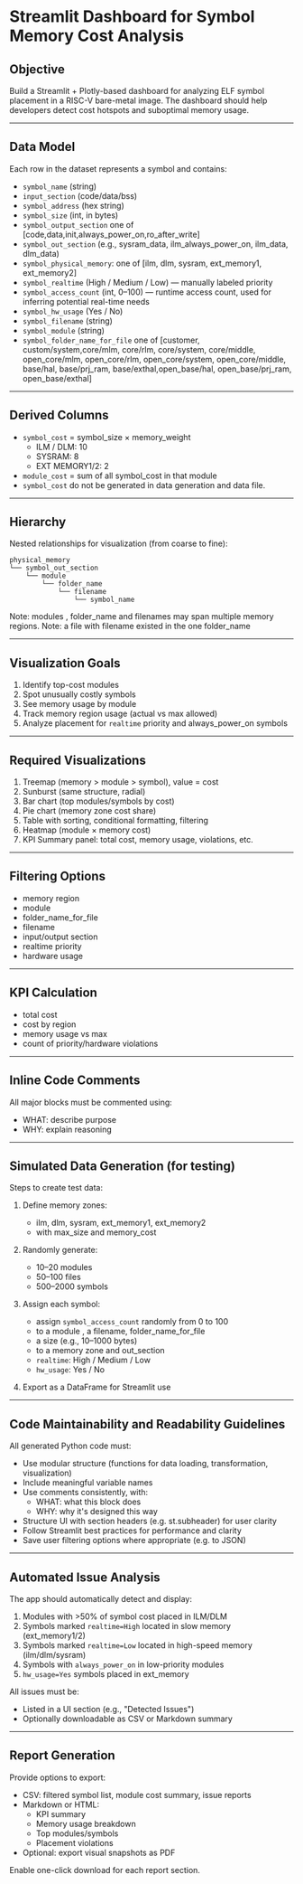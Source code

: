 # Streamlit Dashboard for Symbol Memory Cost Analysis

## Objective
Build a Streamlit + Plotly-based dashboard for analyzing ELF symbol placement in a RISC-V bare-metal image. The dashboard should help developers detect cost hotspots and suboptimal memory usage.

---

## Data Model
Each row in the dataset represents a symbol and contains:

- `symbol_name` (string)
- `input_section` (code/data/bss)
- `symbol_address` (hex string)
- `symbol_size` (int, in bytes)
- `symbol_output_section` one of [code,data,init,always_power_on,ro_after_write]
- `symbol_out_section` (e.g., sysram_data, ilm_always_power_on, ilm_data, dlm_data)
- `symbol_physical_memory`: one of [ilm, dlm, sysram, ext_memory1, ext_memory2]
- `symbol_realtime` (High / Medium / Low) — manually labeled priority
- `symbol_access_count` (int, 0–100) — runtime access count, used for inferring potential real-time needs
- `symbol_hw_usage` (Yes / No)
- `symbol_filename` (string)
- `symbol_module` (string)
- `symbol_folder_name_for_file` one of [customer, custom/system,core/mlm, core/rlm, core/system, core/middle, open_core/mlm, open_core/rlm, open_core/system, open_core/middle, base/hal, base/prj_ram, base/exthal,open_base/hal, open_base/prj_ram, open_base/exthal]

---

## Derived Columns
- `symbol_cost` = symbol_size × memory_weight
    - ILM / DLM: 10
    - SYSRAM: 8
    - EXT MEMORY1/2: 2
- `module_cost` = sum of all symbol_cost in that module
- `symbol_cost` do not be generated in data generation and data file.

---

## Hierarchy
Nested relationships for visualization (from coarse to fine):

```
physical_memory
└── symbol_out_section
    └── module
        └── folder_name
            └── filename
                └── symbol_name
```

Note: modules , folder_name and filenames may span multiple memory regions.
Note: a file with filename existed in the one folder_name

---

## Visualization Goals
1. Identify top-cost modules
2. Spot unusually costly symbols
3. See memory usage by module
4. Track memory region usage (actual vs max allowed)
5. Analyze placement for `realtime` priority and always_power_on symbols

---

## Required Visualizations
1. Treemap (memory > module > symbol), value = cost
2. Sunburst (same structure, radial)
3. Bar chart (top modules/symbols by cost)
4. Pie chart (memory zone cost share)
5. Table with sorting, conditional formatting, filtering
6. Heatmap (module × memory cost)
7. KPI Summary panel: total cost, memory usage, violations, etc.

---

## Filtering Options
- memory region
- module
- folder_name_for_file
- filename
- input/output section
- realtime priority
- hardware usage

---

## KPI Calculation
- total cost
- cost by region
- memory usage vs max
- count of priority/hardware violations

---

## Inline Code Comments
All major blocks must be commented using:
- WHAT: describe purpose
- WHY: explain reasoning

---

## Simulated Data Generation (for testing)

Steps to create test data:

1. Define memory zones:
   - ilm, dlm, sysram, ext_memory1, ext_memory2
   - with max_size and memory_cost

2. Randomly generate:
   - 10–20 modules
   - 50–100 files
   - 500–2000 symbols

3. Assign each symbol:
   - assign `symbol_access_count` randomly from 0 to 100
   - to a module , a filename, folder_name_for_file
   - a size (e.g., 10–1000 bytes)
   - to a memory zone and out_section
   - `realtime`: High / Medium / Low
   - `hw_usage`: Yes / No
   


4. Export as a DataFrame for Streamlit use

---

## Code Maintainability and Readability Guidelines

All generated Python code must:
- Use modular structure (functions for data loading, transformation, visualization)
- Include meaningful variable names
- Use comments consistently, with:
  - WHAT: what this block does
  - WHY: why it's designed this way
- Structure UI with section headers (e.g. st.subheader) for user clarity
- Follow Streamlit best practices for performance and clarity
- Save user filtering options where appropriate (e.g. to JSON)

---

## Automated Issue Analysis

The app should automatically detect and display:

1. Modules with >50% of symbol cost placed in ILM/DLM
2. Symbols marked `realtime=High` located in slow memory (ext_memory1/2)
3. Symbols marked `realtime=Low` located in high-speed memory (ilm/dlm/sysram)
4. Symbols with `always_power_on` in low-priority modules
5. `hw_usage=Yes` symbols placed in ext_memory

All issues must be:
- Listed in a UI section (e.g., "Detected Issues")
- Optionally downloadable as CSV or Markdown summary

---

## Report Generation

Provide options to export:
- CSV: filtered symbol list, module cost summary, issue reports
- Markdown or HTML:
  - KPI summary
  - Memory usage breakdown
  - Top modules/symbols
  - Placement violations
- Optional: export visual snapshots as PDF

Enable one-click download for each report section.
